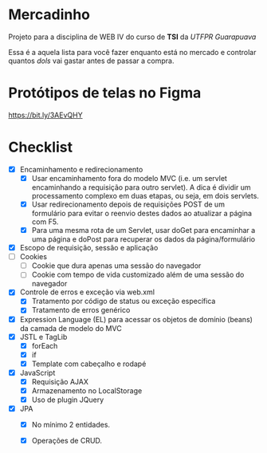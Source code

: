 # Mercadinho

Projeto para a disciplina de WEB IV do curso de **TSI** da _UTFPR Guarapuava_

Essa é a aquela lista para você fazer enquanto está no mercado e controlar quantos _dols_ vai gastar antes de passar a
compra.

# Protótipos de telas no Figma

https://bit.ly/3AEvQHY

# Checklist

- [x] Encaminhamento e redirecionamento
    - [x] Usar encaminhamento fora do modelo MVC (i.e. um servlet encaminhando a requisição para outro servlet). A dica
      é dividir um processamento complexo em duas etapas, ou seja, em dois servlets.
    - [x] Usar redirecionamento depois de requisições POST de um formulário para evitar o reenvio destes dados ao
      atualizar a página com F5.
    - [x] Para uma mesma rota de um Servlet, usar doGet para encaminhar a uma página e doPost para recuperar os dados da
      página/formulário
- [x] Escopo de requisição, sessão e aplicação
- [ ] Cookies
    - [ ] Cookie que dura apenas uma sessão do navegador
    - [ ] Cookie com tempo de vida customizado além de uma sessão do navegador
- [x] Controle de erros e exceção via web.xml
    - [x] Tratamento por código de status ou exceção específica
    - [x] Tratamento de erros genérico
- [x] Expression Language (EL) para acessar os objetos de domínio (beans) da camada de modelo do MVC
- [x] JSTL e TagLib
    - [x] forEach
    - [x] if
    - [x] Template com cabeçalho e rodapé
- [x] JavaScript
    - [x] Requisição AJAX
    - [x] Armazenamento no LocalStorage
    - [x] Uso de plugin JQuery
- [x] JPA
    - [x] No mínimo 2 entidades.
    - [x] Operações de CRUD. 
  

